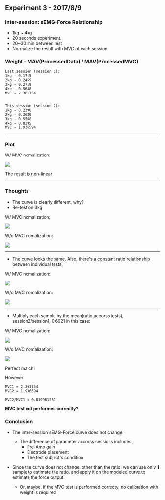 ## Experiment 3 - 2017/8/9


### Inter-session: sEMG-Force Relationship
* 1kg ~ 4kg
* 20 seconds experiment.
* 20~30 min between test
* Normalize the result with MVC of each session

### Weight - MAV(ProcessedData) / MAV(ProcessedMVC)
```
Last session (session 1):
1kg - 0.1715
2kg - 0.2459
3kg - 0.2719
4kg - 0.5688
MVC - 2.361754


This session (session 2):
1kg - 0.2390
2kg - 0.3680
3kg - 0.5568
4kg - 0.8395
MVC - 1.936594
```

---

### Plot

W/ MVC nomalization:

![](https://raw.githubusercontent.com/dymnz/sEMG/master/Reports/wang/pics/exp3_2017_8_9/norm_weight_semg.png)

The result is non-linear

---

### Thoughts
* The curve is clearly different, why?
* Re-test on 3kg:

W/ MVC nomalization:

![](https://raw.githubusercontent.com/dymnz/sEMG/master/Reports/wang/pics/exp3_2017_8_9/norm_weight_semg_retest_3kg.png)

W/o MVC nomalization:

![](https://raw.githubusercontent.com/dymnz/sEMG/master/Reports/wang/pics/exp3_2017_8_9/raw_weight_semg_retest_3kg.png)

---

* The curve looks the same. Also, there's a constant ratio relationship between individual tests.

W/ MVC nomalization:

![](https://raw.githubusercontent.com/dymnz/sEMG/master/Reports/wang/pics/exp3_2017_8_9/norm_ratio_constant.png)

W/o MVC nomalization:

![](https://raw.githubusercontent.com/dymnz/sEMG/master/Reports/wang/pics/exp3_2017_8_9/raw_ratio_constant.png)

---

* Multiply each sample by the mean(ratio accorss tests), session2/session1, 0.6921 in this case:

W/ MVC nomalization:

![](https://raw.githubusercontent.com/dymnz/sEMG/master/Reports/wang/pics/exp3_2017_8_9/adjusted_norm_weight_semg_retest_3kg.png)

W/o MVC nomalization:

![](https://raw.githubusercontent.com/dymnz/sEMG/master/Reports/wang/pics/exp3_2017_8_9/adjusted_raw_weight_semg_retest_3kg.png)

Perfect match! 

However
```
MVC1 = 2.361754 
MVC2 = 1.936594

MVC2/MVC1 = 0.819981251
```
**MVC test not performed correctly?**

### Conclusion
* The inter-session sEMG-Force curve does not change
	* The difference of parameter accorss sessions includes:
		* Pre-Amp gain
		* Electrode placement
		* The test subject's condition

* Since the curve does not change, other than the ratio, we can use only **1** sample to estimate the ratio, and apply it on the modeled curve to estimate the force output.
	* Or, maybe, if the MVC test is performed correcty, no calibration with weight is required
